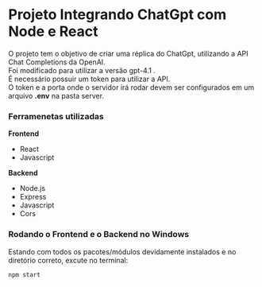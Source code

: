 # Projeto Integrando ChatGpt com Node e React

O projeto tem o objetivo de criar uma réplica do ChatGpt, utilizando a API Chat Completions da OpenAI. <br>
Foi modificado para utilizar a versão gpt-4.1 . <br>
É necessário possuir um token para utilizar a API. <br>
O token e a porta onde o servidor irá rodar devem ser configurados em um arquivo **.env** na pasta server. <br>

### Ferramenetas utilizadas

**Frontend**
- React
- Javascript

**Backend**
- Node.js
- Express
- Javascript
- Cors

### Rodando o Frontend e o Backend no Windows
Estando com todos os pacotes/módulos devidamente instalados e no diretório correto, excute no terminal: 
```
npm start
```







